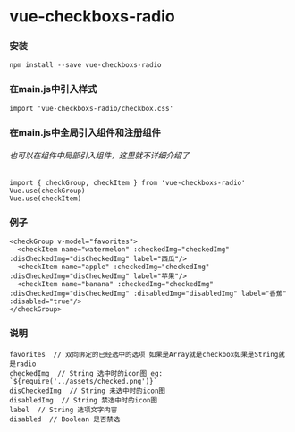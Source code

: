 # vue-checkboxs-radio

### 安装
```
npm install --save vue-checkboxs-radio
```

### 在main.js中引入样式
```
import 'vue-checkboxs-radio/checkbox.css'
```

### 在main.js中全局引入组件和注册组件
###### 也可以在组件中局部引入组件，这里就不详细介绍了
```
import { checkGroup, checkItem } from 'vue-checkboxs-radio'
Vue.use(checkGroup)
Vue.use(checkItem)
```

### 例子
```
<checkGroup v-model="favorites">
  <checkItem name="watermelon" :checkedImg="checkedImg" :disCheckedImg="disCheckedImg" label="西瓜"/>
  <checkItem name="apple" :checkedImg="checkedImg" :disCheckedImg="disCheckedImg" label="苹果"/>
  <checkItem name="banana" :checkedImg="checkedImg" :disCheckedImg="disCheckedImg" :disabledImg="disabledImg" label="香蕉" :disabled="true"/>
</checkGroup>
```

### 说明
```
favorites  // 双向绑定的已经选中的选项 如果是Array就是checkbox如果是String就是radio
checkedImg  // String 选中时的icon图 eg: `${require('../assets/checked.png')}`
disCheckedImg  // String 未选中时的icon图
disabledImg  // String 禁选中时的icon图
label  // String 选项文字内容
disabled  // Boolean 是否禁选
```

